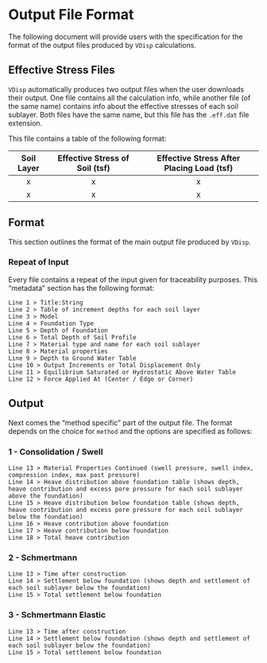 # Output File Format

The following document will provide users with the specification for the format of the output files produced by `VDisp` calculations.

## Effective Stress Files

`VDisp` automatically produces two output files when the user downloads their output. One file contains all the calculation info, while another file (of the same name) contains info about the effective stresses of each soil sublayer. Both files have the same name, but this file has the `.eff.dat` file extension.

This file contains a table of the following format:

| Soil Layer | Effective Stress of Soil (tsf) | Effective Stress After Placing Load (tsf) |
|:----------:|:------------------------------:|:-----------------------------------------:|
|      x     |                x               |                     x                     |
|      x     |                x               |                     x                     |

## Format

This section outlines the format of the main output file produced by `VDisp`.

### Repeat of Input

Every file contains a repeat of the input given for traceability purposes. This “metadata” section has the following format:

```text
Line 1 > Title:String
Line 2 > Table of increment depths for each soil layer
Line 3 > Model
Line 4 > Foundation Type
Line 5 > Depth of Foundation
Line 6 > Total Depth of Soil Profile
Line 7 > Material type and name for each soil sublayer
Line 8 > Material properties
Line 9 > Depth to Ground Water Table
Line 10 > Output Increments or Total Displacement Only
Line 11 > Equilibrium Saturated or Hydrostatic Above Water Table
Line 12 > Force Applied At (Center / Edge or Corner)
```

## Output

Next comes the “method specific” part of the output file. The format depends on the choice for `method` and the options are specified as follows:

### 1 - Consolidation / Swell

```text
Line 13 > Material Properties Continued (swell pressure, swell index, compression index, max past pressure)
Line 14 > Heave distribution above foundation table (shows depth, heave contribution and excess pore pressure for each soil sublayer above the foundation)
Line 15 > Heave distribution below foundation table (shows depth, heave contribution and excess pore pressure for each soil sublayer below the foundation)
Line 16 > Heave contribution above foundation
Line 17 > Heave contribution below foundation
Line 18 > Total heave contribution
```

### 2 - Schmertmann

```text
Line 13 > Time after construction
Line 14 > Settlement below foundation (shows depth and settlement of each soil sublayer below the foundation)
Line 15 > Total settlement below foundation
```

### 3 - Schmertmann Elastic

```text
Line 13 > Time after construction
Line 14 > Settlement below foundation (shows depth and settlement of each soil sublayer below the foundation)
Line 15 > Total settlement below foundation
```
